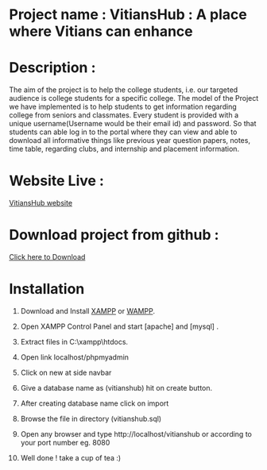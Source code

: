 # Project name : VitiansHub : A place where Vitians can enhance 

# Description : 
The aim of the project is to help the college students, i.e. our targeted audience is college students for a specific college. The model of the Project we have implemented is to help students to get information regarding college from seniors and classmates. Every student is provided with a unique username(Username would be their email id) and password. So that students can able log in to the portal where they can view and able to download all informative things like previous year question papers, notes, time table, regarding clubs, and internship and placement information.


# Website Live :

[VitiansHub website](http://vitianshub.epizy.com/)


# Download project from github :

[Click here to Download](https://github.com/mravirajsingh/web-development-project-2.git)



# Installation

   1. Download and Install [XAMPP](https://www.apachefriends.org/download.html) or [WAMPP](https://www.wampserver.com/en/).

   2. Open XAMPP Control Panel and start [apache] and [mysql] .

   3. Extract files in C:\xampp\htdocs.

   4. Open link localhost/phpmyadmin

   5. Click on new at side navbar
   
   6. Give a database name as (vitianshub) hit on create button.

   7. After creating database name click on import
   
   8. Browse the file in directory (vitianshub.sql)

   9. Open any browser and type http://localhost/vitianshub or according to your port number eg. 8080
   
   10. Well done ! take a cup of tea :)
   
